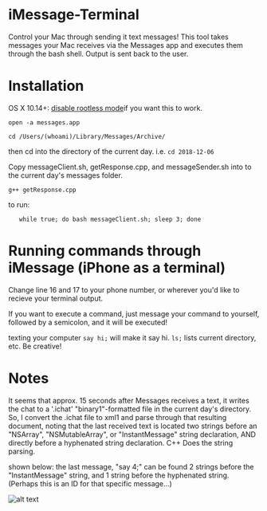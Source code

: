 # iMessage-Terminal

Control your Mac through sending it text messages!
This tool takes messages your Mac receives via the Messages app and executes them through the bash shell. Output is sent back to the user.

# Installation

OS X 10.14+: [disable rootless mode](https://www.macworld.co.uk/how-to/mac/how-turn-off-mac-os-x-system-integrity-protection-rootless-3638975/)if you want this to work.

```open -a messages.app```

```cd /Users/(whoami)/Library/Messages/Archive/```

then cd into the directory of the current day.  i.e. ```cd 2018-12-06```

Copy messageClient.sh, getResponse.cpp, and messageSender.sh into to the current day's messages folder. 

```g++ getResponse.cpp```

to run: 

```
   while true; do bash messageClient.sh; sleep 3; done
   ```
# Running commands through iMessage (iPhone as a terminal)

Change line 16 and 17 to your phone number, or wherever you'd like to recieve your terminal output.

If you want to execute a command, just message your command to yourself, followed by a semicolon, and it will be executed!

texting your computer ```say hi;``` will make it say hi. ```ls;``` lists current directory, etc. Be creative!


# Notes

It seems that approx. 15 seconds after Messages receives a text, it writes the chat to a '.ichat' "binary1"-formatted file in the current day's directory. So, I convert the .ichat file to xml1 and parse through that resulting document, noting that the last received text is located two strings before an "NSArray", "NSMutableArray", or "InstantMessage" string declaration, AND directly before a hyphenated string declaration. C++ Does the string parsing. 

shown below: the last message, "say 4;" can be found 2 strings before the "InstantMessage" string, and 1 string before the hyphenated string. (Perhaps this is an ID for that specific message...)

![alt text](http://www.calhat.com/juulpics/example.png)
